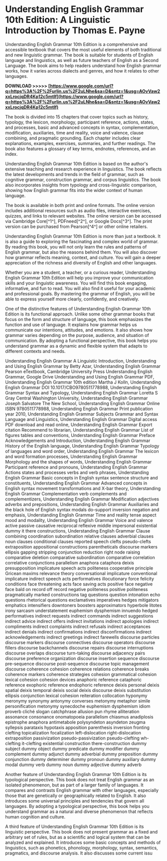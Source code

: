 
 
# Understanding English Grammar 10th Edition: A Linguistic Introduction by Thomas E. Payne
 
Understanding English Grammar 10th Edition is a comprehensive and accessible textbook that covers the most useful elements of both traditional and new linguistic grammar. The book is suitable for students of English language and linguistics, as well as future teachers of English as a Second Language. The book aims to help readers understand how English grammar works, how it varies across dialects and genres, and how it relates to other languages.
 
**DOWNLOAD &gt;&gt;&gt;&gt;&gt; [https://www.google.com/url?q=https%3A%2F%2Furlin.us%2F2uLNhe&sa=D&sntz=1&usg=AOvVaw2xxLrocjqDR4Kp12c5mtlf](https://www.google.com/url?q=https%3A%2F%2Furlin.us%2F2uLNhe&sa=D&sntz=1&usg=AOvVaw2xxLrocjqDR4Kp12c5mtlf)**


 
The book is divided into 15 chapters that cover topics such as history, typology, the lexicon, morphology, participant reference, actions, states, and processes, basic and advanced concepts in syntax, complementation, modification, auxiliaries, time and reality, voice and valence, clause combining, and pragmatic grounding. Each chapter includes clear explanations, examples, exercises, summaries, and further readings. The book also features a glossary of key terms, endnotes, references, and an index.
 
Understanding English Grammar 10th Edition is based on the author's extensive teaching and research experience in linguistics. The book reflects the latest developments and trends in the field of grammar, such as cognitive grammar, construction grammar, and corpus linguistics. The book also incorporates insights from typology and cross-linguistic comparison, showing how English grammar fits into the wider context of human language.
 
The book is available in both print and online formats. The online version includes additional resources such as audio files, interactive exercises, quizzes, and links to relevant websites. The online version can be accessed via Cambridge Core[^1^], PDFneed[^2^], or Google Docs[^3^]. The print version can be purchased from Pearson[^4^] or other online retailers.
  
Understanding English Grammar 10th Edition is more than just a textbook. It is also a guide to exploring the fascinating and complex world of grammar. By reading this book, you will not only learn the rules and patterns of English grammar, but also the reasons behind them. You will also discover how grammar reflects meaning, context, and culture. You will gain a deeper appreciation of the richness and diversity of English and other languages.
 
Whether you are a student, a teacher, or a curious reader, Understanding English Grammar 10th Edition will help you improve your communication skills and your linguistic awareness. You will find this book engaging, informative, and fun to read. You will also find it useful for your academic and professional goals. By mastering the grammar of English, you will be able to express yourself more clearly, confidently, and creatively.
  
One of the distinctive features of Understanding English Grammar 10th Edition is its functional approach. Unlike some other grammar books that focus on the form and structure of language, this book emphasizes the function and use of language. It explains how grammar helps us communicate our intentions, attitudes, and emotions. It also shows how grammar varies depending on the purpose, audience, and situation of communication. By adopting a functional perspective, this book helps you understand grammar as a dynamic and flexible system that adapts to different contexts and needs.
 
Understanding English Grammar A Linguistic Introduction,  Understanding and Using English Grammar by Betty Azar,  Understanding English Grammar Pearson eTextbook,  Cambridge University Press Understanding English Grammar,  Google Drive Understanding and Using English Grammar PDF,  Understanding English Grammar 10th edition Martha J Kolln,  Understanding English Grammar DOI 10.1017/CBO9780511778988,  Understanding English Grammar Syntax and Typology,  Understanding English Grammar Loretta S Gray Central Washington University,  Understanding English Grammar Joseph Salvatore The New School,  Understanding English Grammar Online ISBN 9780511778988,  Understanding English Grammar Print publication year 2010,  Understanding English Grammar Subjects Grammar and Syntax Language and Linguistics,  Understanding English Grammar Digital access PDF download and read online,  Understanding English Grammar Export citation Recommend to librarian,  Understanding English Grammar List of figures tables and conventions,  Understanding English Grammar Preface Acknowledgements and Introduction,  Understanding English Grammar History of the English language,  Understanding English Grammar Typology of languages and word order,  Understanding English Grammar The lexicon and word formation processes,  Understanding English Grammar Morphology and the shapes of words,  Understanding English Grammar Participant reference and pronouns,  Understanding English Grammar Actions states and processes verbs and verb phrases,  Understanding English Grammar Basic concepts in English syntax sentence structure and constituents,  Understanding English Grammar Advanced concepts in English syntax movement transformations and X-bar theory,  Understanding English Grammar Complementation verb complements and complementizers,  Understanding English Grammar Modification adjectives adverbs and prepositions,  Understanding English Grammar Auxiliaries and the black hole of English syntax modals do-support inversion negation and emphasis,  Understanding English Grammar Time and reality tense aspect mood and modality,  Understanding English Grammar Voice and valence active passive causative reciprocal reflexive middle impersonal existential dummy it there constructions,  Understanding English Grammar Clause combining coordination subordination relative clauses adverbial clauses noun clauses conditional clauses reported speech clefts pseudo-clefts extraposition appositional constructions parentheticals discourse markers ellipsis gapping stripping conjunction reduction right node raising comparative deletion comparative subordination comparative correlation correlative conjunctions parallelism anaphora cataphora deixis presupposition implicature speech acts politeness cooperative principle Gricean maxims relevance theory conversational implicature conventional implicature indirect speech acts performatives illocutionary force felicity conditions face threatening acts face saving acts positive face negative face bald on record off record negative politeness positive politeness pragmatically marked constructions tag questions question intonation echo questions rhetorical questions exclamatives imperatives hedges mitigators emphatics intensifiers downtoners boosters approximators hyperbole litotes irony sarcasm understatement euphemism dysphemism innuendo hedged performatives indirect requests indirect commands indirect suggestions indirect advice indirect offers indirect invitations indirect apologies indirect compliments indirect complaints indirect refusals indirect acceptances indirect denials indirect confirmations indirect disconfirmations indirect acknowledgements indirect greetings indirect farewells discourse particles discourse markers discourse connectives discourse operators discourse fillers discourse backchannels discourse repairs discourse interruptions discourse overlaps discourse turn-taking discourse adjacency pairs discourse preference organization discourse insertion sequence discourse pre-sequence discourse post-sequence discourse topic management discourse coherence cohesion coherence relations coherence breaks coherence markers coherence strategies cohesion grammatical cohesion lexical cohesion cohesion devices anaphoric reference cataphoric reference exophoric reference endophoric reference deixis personal deixis spatial deixis temporal deixis social deixis discourse deixis substitution ellipsis conjunction lexical cohesion reiteration collocation hyponymy meronymy synonymy antonymy converses metonymy metaphor simile personification metonymy synecdoche euphemism dysphemism idiom proverb cliché slogan catchphrase allusion pun rhyme alliteration assonance consonance onomatopoeia parallelism chiasmus anadiplosis epistrophe anaphora antimetabole polysyndeton asyndeton zeugma syllepsis parataxis hypotaxis apposition parenthesis inversion fronting clefting topicalization focalization left-dislocation right-dislocation extraposition passivization pseudo-passivization pseudo-clefting wh-clefting it-clefting existential construction there-construction dummy subject dummy object dummy predicate dummy modifier dummy complement dummy adjunct dummy adverbial dummy preposition dummy conjunction dummy determiner dummy pronoun dummy auxiliary dummy modal dummy verb dummy noun dummy adjective dummy adverb
 
Another feature of Understanding English Grammar 10th Edition is its typological perspective. This book does not treat English grammar as an isolated phenomenon, but as part of a larger family of languages. It compares and contrasts English grammar with other languages, especially those that are genetically or geographically related to English. It also introduces some universal principles and tendencies that govern all languages. By adopting a typological perspective, this book helps you understand grammar as a natural and diverse phenomenon that reflects human cognition and culture.
 
A third feature of Understanding English Grammar 10th Edition is its linguistic perspective. This book does not present grammar as a fixed and arbitrary set of rules, but as a scientific and logical system that can be analyzed and explained. It introduces some basic concepts and methods of linguistics, such as phonetics, phonology, morphology, syntax, semantics, pragmatics, and discourse analysis. It also discusses some current issu